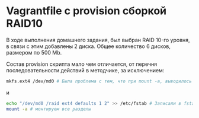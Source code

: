 # Vagrantfile с provision сборкой RAID10
В ходе выполнения домашнего задания, был выбран RAID 10-го уровня, в связи с этим добавлены 2 диска. Общее количество 6 дисков, размером по 500 Mb.

Состав provision скрипта мало чем отличается, от перечня последовательности действий в методчике, за исключением:
```bash
mkfs.ext4 /dev/md0 # Была проблема с тем, что при mount -a, выводилось сообщение о том, что wrong fs type, bad option, bad superblock on /dev/md0, missing codepage or helper program, or other error.
```
и

```bash
echo "/dev/md0 /raid ext4 defaults 1 2" >> /etc/fstab # Записали в fstab информацию о RAID, чтобы при перезагрузке не было проблем с отмонтированными разделами
mount -a # монтируем все разделы
```